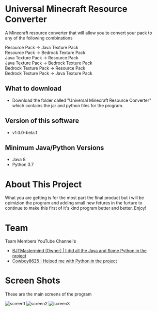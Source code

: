# Universal Minecraft Resource Converter

  A Minecraft resource converter that will allow you to convert your pack to any of the following combinations
  
  Resource Pack -> Java Texture Pack                                                                                                     
  Resource Pack -> Bedrock Texture Pack                                                                                                 
  Java Texture Pack -> Resource Pack                                                                                                     
  Java Texture Pack -> Bedrock Texture Pack                                                                                             
  Bedrock Texture Pack -> Resource Pack                                                                                                 
  Bedrock Texture Pack -> Java Texture Pack                                                                                             

## What to download
* Download the folder called "Universal Minecraft Resource Converter"
  which contains the jar and python files for the program.

## Version of this software
* v1.0.0-beta.1

## Minimum Java/Python Versions
* Java 8 
* Python 3.7

# About This Project
What you are getting is for the most part the final product but i will be opimizion the program and adding small new fetures in the furture to continue to make this first of it's kind program better and better. Enjoy! 

# Team
<a name="youtubes"></a>Team Members YouTube Channel's
* [BJTMastermind (Owner) | I did all the Java and Some Python in the project](https://www.youtube.com/channel/UCiFDXb0SDboAOyZOzQHjw2w)
* [Cowboy8625 | Helped me with Python in the project](https://www.youtube.com/channel/UCOMS-wclr-zxd7fC11z7IJg)

# Screen Shots

These are the main screens of the program

![screen1](https://user-images.githubusercontent.com/18742837/50466414-5f81bf00-096b-11e9-925b-2a2791600462.png)
![screen2](https://user-images.githubusercontent.com/18742837/50466412-5f81bf00-096b-11e9-90f7-2e712069a3e2.png)
![screen3](https://user-images.githubusercontent.com/18742837/50466297-ba66e680-096a-11e9-9704-ee3473eabec0.png)
